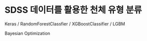 # SDSS 데이터를 활용한 천체 유형 분류

Keras / RandomForestClassfier / XGBoostClassifier / LGBM


Bayesian Optimization
